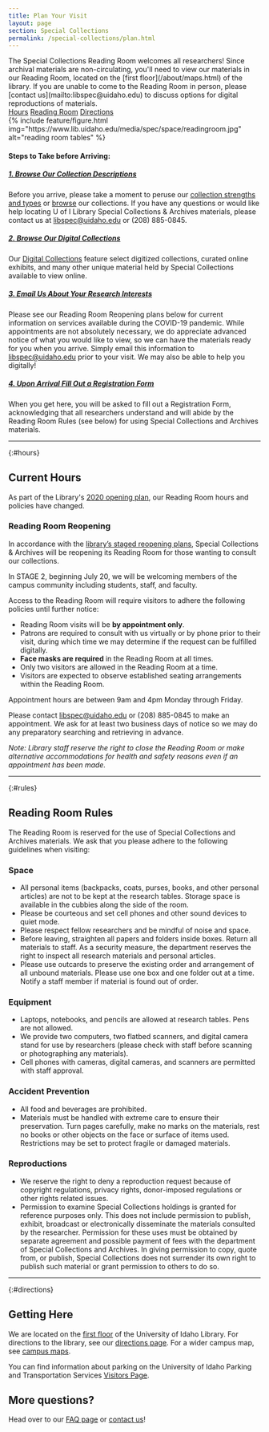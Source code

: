 ```yaml
---
title: Plan Your Visit
layout: page
section: Special Collections
permalink: /special-collections/plan.html
---
```


<div class="row">
<div class="col-md-6 align-self-center" markdown="1">
The Special Collections Reading Room welcomes all researchers! Since archival materials are non-circulating, you'll need to view our materials in our Reading Room, located on the [first floor](/about/maps.html) of the library. If you are unable to come to the Reading Room in person, please [contact us](mailto:libspec@uidaho.edu) to discuss options for digital reproductions of materials.
<div class="text-center">
  <a href="{{ '/special-collections/plan#hours' | relative_url }}" class="btn btn-outline-payette-blue m-1">Hours</a>
  <a href="{{ '/special-collections/plan#rules' | relative_url }}" class="btn btn-outline-payette-blue m-1">Reading Room</a>
  <a href="{{ '/special-collections/plan#directions' | relative_url }}" class="btn btn-outline-payette-blue m-1">Directions</a>
</div>
</div>
<div class="col-md-6">
{% include feature/figure.html img="https://www.lib.uidaho.edu/media/spec/space/readingroom.jpg" alt="reading room tables" %}
</div>
</div>

<div class="row justify-content-center">
  <div class="col-md-8 my-4">
    <h4>Steps to Take before Arriving:</h4>
    <div id="accordion">
      <div class="card mt-3 mb-2">
        <div class="card-header">
          <h5 class="mb-0">
            <a class="collapsed card-link" data-toggle="collapse" href="#collapseOne"> 1. Browse Our Collection Descriptions
              <span class="fas fa-chevron-down smalltxt"></span>
            </a>
          </h5>
        </div>
        <div id="collapseOne" class="collapse" data-parent="#accordion">
          <div class="card-body">
            <p> Before you arrive, please take a moment to peruse our
              <a href="description.html">collection strengths and types</a> or 
              <a href="browse.html">browse</a> our collections. If you have any questions or would like help locating U of I Library Special Collections &amp;
              Archives materials, please contact us at
              <a href="mailto:libspec@uidaho.edu">libspec@uidaho.edu</a> or (208) 885-0845. </p>
          </div>
          <!--end card-body-->
        </div>
        <!--end collapse-->
      </div>
      <!--end card-->
      <div class="card mt-3 mb-2">
        <div class="card-header">
          <h5 class="mb-0">
            <a class="collapsed card-link" data-toggle="collapse" href="#collapseTwo"> 2. Browse Our Digital Collections
              <span class="fas fa-chevron-down smalltxt"></span>
            </a>
          </h5>
        </div>
        <div id="collapseTwo" class="collapse" data-parent="#accordion">
          <div class="card-body">
            <p> Our 
              <a href="https://www.lib.uidaho.edu/digital/">Digital Collections</a> feature select digitized collections, curated online exhibits, and many other unique material held by Special Collections available to view online. </p>
          </div>
          <!--end card-body-->
        </div>
        <!--end collapse-->
      </div>
      <!--end card-->
      <div class="card mt-3 mb-2">
        <div class="card-header">
          <h5 class="mb-0">
            <a class="collapsed card-link" data-toggle="collapse" href="#collapseThree"> 3. Email Us About Your Research Interests
              <span class="fas fa-chevron-down smalltxt"></span>
            </a>
          </h5>
        </div>
        <div id="collapseThree" class="collapse" data-parent="#accordion">
          <div class="card-body">
            <p> Please see our Reading Room Reopening plans below for current information on services available during the COVID-19 pandemic. While appointments are not absolutely necessary, we do appreciate advanced notice of what you would like to view, so we can have the materials ready for you when you arrive. Simply email this information to
              <a href="mailto:libspec@uidaho.edu">libspec@uidaho.edu</a> prior to your visit. We may also be able to help you digitally! </p>
          </div>
          <!--end card-body-->
        </div>
        <!--end collapse-->
      </div>
      <!--end card-->
      <div class="card mt-3 mb-2">
        <div class="card-header">
          <h5 class="mb-0">
            <a class="collapsed card-link" data-toggle="collapse" href="#collapseFour"> 4. Upon Arrival Fill Out a Registration Form
              <span class="fas fa-chevron-down smalltxt"></span>
            </a>
          </h5>
        </div>
        <div id="collapseFour" class="collapse" data-parent="#accordion">
          <div class="card-body">
            <p>When you get here, you will be asked to fill out a Registration Form, acknowledging that all researchers
              understand and will abide by the Reading Room Rules (see below) for using Special Collections and Archives materials. </p>
          </div>
          <!--end card-body-->
        </div>
        <!--end collapse-->
      </div>
      <!--end card-->
    </div>
    <!--end accordion-->
  </div>
</div>

 ---

{:#hours}
## Current Hours

As part of the Library's [2020 opening plan](/covid10/impact.html), our Reading Room hours and policies have changed.

<div class="border border-warning rounded p-4 my-3" markdown="1">

### Reading Room Reopening 

In accordance with the [library’s staged reopening plans](https://www.lib.uidaho.edu/media/about/LibraryReopeningExternal070620.pdf), Special Collections & Archives will be reopening its Reading Room for those wanting to consult our collections.  

In STAGE 2, beginning July 20, we will be welcoming members of the campus community including students, staff, and faculty.  

Access to the Reading Room will require visitors to adhere the following policies until further notice:  

- Reading Room visits will be **by appointment only**.
- Patrons are required to consult with us virtually or by phone prior to their visit, during which time we may determine if the request can be fulfilled digitally.   
- **Face masks are required** in the Reading Room at all times. 
- Only two visitors are allowed in the Reading Room at a time. 
- Visitors are expected to observe established seating arrangements within the Reading Room. 

Appointment hours are between 9am and 4pm Monday through Friday.  

Please contact libspec@uidaho.edu or (208) 885-0845 to make an appointment. 
We ask for at least two business days of notice so we may do any preparatory searching and retrieving in advance. 

*Note: Library staff reserve the right to close the Reading Room or make alternative accommodations for health and safety reasons even if an appointment has been made.*

</div>

---

{:#rules}
## Reading Room Rules

The Reading Room is reserved for the use of Special Collections and Archives materials. We ask that you please adhere to the following guidelines when visiting:

### Space

- All personal items (backpacks, coats, purses, books, and other personal articles) are not to be kept at the research tables. Storage space is available in the cubbies along the side of the room.
- Please be courteous and set cell phones and other sound devices to quiet mode.
- Please respect fellow researchers and be mindful of noise and space.
- Before leaving, straighten all papers and folders inside boxes. Return all materials to staff. As a security measure, the department reserves the right to inspect all research materials and personal articles.
- Please use outcards to preserve the existing order and arrangement of all unbound materials. Please use one box and one folder out at a time. Notify a staff member if material is found out of order.

### Equipment

- Laptops, notebooks, and pencils are allowed at research tables. Pens are not allowed.
- We provide two computers, two flatbed scanners, and digital camera stand for use by researchers (please check with staff before scanning or photographing any materials).
- Cell phones with cameras, digital cameras, and scanners are permitted with staff approval.

### Accident Prevention

- All food and beverages are prohibited.
- Materials must be handled with extreme care to ensure their preservation. Turn pages carefully, make no marks on the materials, rest no books or other objects on the face or surface of items used. Restrictions may be set to protect fragile or damaged materials.

### Reproductions

- We reserve the right to deny a reproduction request because of copyright regulations, privacy rights, donor-imposed regulations or other rights related issues.
- Permission to examine Special Collections holdings is granted for reference purposes only. This does not include permission to publish, exhibit, broadcast or electronically disseminate the materials consulted by the researcher. Permission for these uses must be obtained by separate agreement and possible payment of fees with the department of Special Collections and Archives. In giving permission to copy, quote from, or publish, Special Collections does not surrender its own right to publish such material or grant permission to others to do so.

---

{:#directions}
## Getting Here

We are located on the [first floor](/about/maps.html) of the University of Idaho Library. 
For directions to the library, see our [directions page](/about/directions.html). 
For a wider campus map, see [campus maps](https://www.uidaho.edu/infrastructure/facilities/aes/campus-maps). 

You can find information about parking on the University of Idaho Parking and Transportation Services [Visitors Page](https://www.uidaho.edu/infrastructure/parking/visitors-community/visitors).

## More questions? 

Head over to our [FAQ page](/special-collections/faq.html) or [contact us](/special-collections/about.html)!
